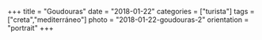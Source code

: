+++
title = "Goudouras"
date = "2018-01-22"
categories = ["turista"]
tags = ["creta","mediterráneo"]
photo = "2018-01-22-goudouras-2"
orientation = "portrait"
+++
